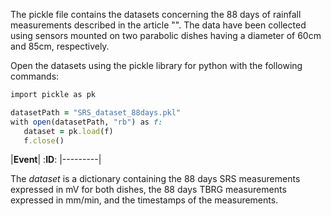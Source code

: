 The pickle file contains the datasets concerning the 88 days of rainfall measurements described in the article "". The data have been collected using sensors mounted on two parabolic dishes having a diameter of 60cm and 85cm, respectively.

Open the datasets using the pickle library for python with the following commands:

```ruby
import pickle as pk 

datasetPath = "SRS_dataset_88days.pkl"  
with open(datasetPath, "rb") as f:  
   dataset = pk.load(f) 
   f.close()  
```

|**Event**|
  :**ID**:
|---------|

The *dataset* is a dictionary containing the 88 days SRS measurements expressed in mV for both dishes, the 88 days TBRG measurements expressed in mm/min, and the timestamps of the measurements.
